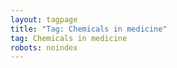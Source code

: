 ```yaml
---
layout: tagpage
title: "Tag: Chemicals in medicine"
tag: Chemicals in medicine
robots: noindex
---
```

